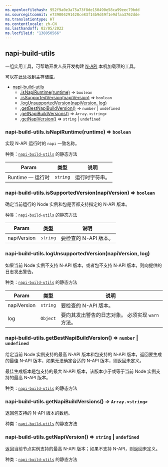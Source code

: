 ```yaml
---
ms.openlocfilehash: 952f9a0e3a75a73f8de150490e58ca99eec79bdd
ms.sourcegitcommit: e739004291428ce83f14b9d49f1e9dfaa3762dde
ms.translationtype: HT
ms.contentlocale: zh-CN
ms.lasthandoff: 02/05/2022
ms.locfileid: "138050566"
---
```

<a name="module_napi-build-utils"></a>

## <a name="napi-build-utils"></a>napi-build-utils
一组实用工具，可帮助开发人员开发构建 [N-API](https://nodejs.org/api/n-api.html#n_api_n_api) 本机加载项的工具。

可以在[此处](https://github.com/inspiredware/napi-build-utils#napi-build-utils)找到主存储库。


* [napi-build-utils](#module_napi-build-utils)
    * [.isNapiRuntime(runtime)](#module_napi-build-utils.isNapiRuntime) ⇒ <code>boolean</code>
    * [.isSupportedVersion(napiVersion)](#module_napi-build-utils.isSupportedVersion) ⇒ <code>boolean</code>
    * [.logUnsupportedVersion(napiVersion, log)](#module_napi-build-utils.logUnsupportedVersion)
    * [.getBestNapiBuildVersion()](#module_napi-build-utils.getBestNapiBuildVersion) ⇒ <code>number</code> \| <code>undefined</code>
    * [.getNapiBuildVersions()](#module_napi-build-utils.getNapiBuildVersions) ⇒ <code>Array.&lt;string&gt;</code>
    * [.getNapiVersion()](#module_napi-build-utils.getNapiVersion) ⇒ <code>string</code> \| <code>undefined</code>

<a name="module_napi-build-utils.isNapiRuntime"></a>

### <a name="napi-build-utilsisnapiruntimeruntime--codebooleancode"></a>napi-build-utils.isNapiRuntime(runtime) ⇒ <code>boolean</code>
实现 N-API 运行时的 `napi` 一致名称。

种类：[<code>napi-build-utils</code>](#module_napi-build-utils) 的静态方法  

| Param | 类型 | 说明 |
| --- | --- | --- |
| Runtime — 运行时 | <code>string</code> | 运行时字符串。 |

<a name="module_napi-build-utils.isSupportedVersion"></a>

### <a name="napi-build-utilsissupportedversionnapiversion--codebooleancode"></a>napi-build-utils.isSupportedVersion(napiVersion) ⇒ <code>boolean</code>
确定当前运行的 Node 实例和包是否都支持指定的 N-API 版本。

种类：[<code>napi-build-utils</code>](#module_napi-build-utils) 的静态方法  

| Param | 类型 | 说明 |
| --- | --- | --- |
| napiVersion | <code>string</code> | 要检查的 N-API 版本。 |

<a name="module_napi-build-utils.logUnsupportedVersion"></a>

### <a name="napi-build-utilslogunsupportedversionnapiversion-log"></a>napi-build-utils.logUnsupportedVersion(napiVersion, log)
如果当前 Node 实例不支持 N-API 版本，或者包不支持 N-API 版本，则向提供的日志发出警告。

种类：[<code>napi-build-utils</code>](#module_napi-build-utils) 的静态方法  

| Param | 类型 | 说明 |
| --- | --- | --- |
| napiVersion | <code>string</code> | 要检查的 N-API 版本。 |
| log | <code>Object</code> | 要向其发出警告的日志对象。 必须实现 `warn` 方法。 |

<a name="module_napi-build-utils.getBestNapiBuildVersion"></a>

### <a name="napi-build-utilsgetbestnapibuildversion--codenumbercode--codeundefinedcode"></a>napi-build-utils.getBestNapiBuildVersion() ⇒ <code>number</code> \| <code>undefined</code>
给定当前 Node 实例支持的最高 N-API 版本和包支持的 N-API 版本，返回要生成的最佳 N-API 版本，如果无法确定合适的 N-API 版本，则返回未定义。

最佳生成版本是包支持的最大 N-API 版本，该版本小于或等于当前 Node 实例支持的最高 N-API 版本。

种类：[<code>napi-build-utils</code>](#module_napi-build-utils) 的静态方法  
<a name="module_napi-build-utils.getNapiBuildVersions"></a>

### <a name="napi-build-utilsgetnapibuildversions--codearrayltstringgtcode"></a>napi-build-utils.getNapiBuildVersions() ⇒ <code>Array.&lt;string&gt;</code>
返回包支持的 N-API 版本的数组。

种类：[<code>napi-build-utils</code>](#module_napi-build-utils) 的静态方法  
<a name="module_napi-build-utils.getNapiVersion"></a>

### <a name="napi-build-utilsgetnapiversion--codestringcode--codeundefinedcode"></a>napi-build-utils.getNapiVersion() ⇒ <code>string</code> \| <code>undefined</code>
返回当前节点实例支持的最高 N-API 版本；如果不支持 N-API，则返回未定义。

种类：[<code>napi-build-utils</code>](#module_napi-build-utils) 的静态方法  
